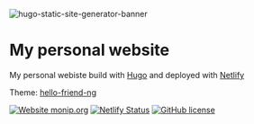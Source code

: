 ![hugo-static-site-generator-banner](https://user-images.githubusercontent.com/60407477/111066388-102df780-84bf-11eb-88ca-507f37a23f7d.jpg)
# My personal website
My personal webiste build with <a href="https://gohugo.io/">Hugo</a> and deployed with <a href="https://www.netlify.com/">Netlify</a>

Theme: <a href="https://themes.gohugo.io/hugo-theme-hello-friend-ng/">hello-friend-ng</a>

[![Website monip.org](https://img.shields.io/website-up-down-green-red/http/monip.org.svg)](https://davideairaghi.netlify.app/)
[![Netlify Status](https://api.netlify.com/api/v1/badges/ab743459-3652-4889-aa09-e3f211a10e93/deploy-status)](https://app.netlify.com/sites/davideairaghi/deploys)
[![GitHub license](https://img.shields.io/github/license/Naereen/StrapDown.js.svg)](https://github.com/Naereen/StrapDown.js/blob/master/LICENSE)
